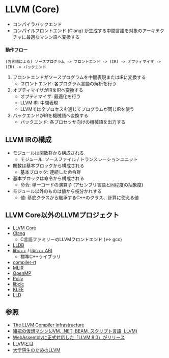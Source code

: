# LLVM (Core)
- コンパイラバックエンド
- コンパイルフロントエンド (Clang) が生成する中間言語を対象のアーキテクチャに最適なマシン語へ変換する

#### 動作フロー

```
(各言語による) ソースプログラム -> フロントエンド -> (IR) -> オプティマイザ -> (IR) -> バックエンド
```

1. フロントエンドがソースプログラムを中間表現またはIRに変換する
    - フロントエンド: 各プログラム言語の解析を行う
2. オプティマイザがIRをIRへ変換する
    - オプティマイザ: 最適化を行う
    - LLVM IR: 中間表現
    - LLVMでは全プロセスを通じてプログラムが同じIRを使う
3. バックエンドがIRを機械語へ変換する
    - バックエンド: 各プロセッサ向けの機械語を出力する

## LLVM IRの構成
- モジュールは関数群から構成される
  - モジュール: ソースファイル / トランスレーションユニット
- 関数は基本ブロックから構成される
  - 基本ブロック: 連続した命令群
- 基本ブロックは命令から構成される
  - 命令: 単一コードの演算子 (アセンブリ言語と同程度の抽象度)
- モジュール以外のものは値から枝分かれする
  - 値: 基底クラスから継承するC++のクラス、計算に使える値

## LLVM Core以外のLLVMプロジェクト
- [LLVM Core](https://llvm.org/doxygen/group__LLVMCCore.html)
- [Clang](http://clang.llvm.org/)
  - C言語ファミリーのLLVMフロントエンド (<-> gcc)
- [LLDB](http://lldb.llvm.org/)
- [libc++](http://libcxx.llvm.org/) / [libc++ ABI](http://libcxxabi.llvm.org/)
  - 標準C++ライブラリ
- [compiler-rt](http://compiler-rt.llvm.org/)
- [MLIR](https://mlir.llvm.org/)
- [OpenMP](http://openmp.llvm.org/)
- [Polly](http://polly.llvm.org/)
- [libclc](http://libclc.llvm.org/)
- [KLEE](http://klee.github.io/)
- [LLD](http://lld.llvm.org/)

## 参照
- [The LLVM Compiler Infrastructure](https://llvm.org/)
- [雑把の仮想マシン(JVM, .NET, BEAM, スクリプト言語, LLVM)](http://yohshiy.blog.fc2.com/blog-entry-238.html)
- [WebAssemblyに正式対応した「LLVM 8.0」がリリース](https://www.publickey1.jp/blog/19/webassemblyllvm_80.html)
- [LLVMとは](https://dev.classmethod.jp/articles/about_llvm/)
- [大学院生のためのLLVM](https://postd.cc/llvm-for-grad-students/)
